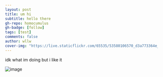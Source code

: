 ```yaml
---
layout: post
title: um hi
subtitle: hello there
gh-repo: homocumulus
gh-badge: [follow]
tags: [test]
comments: false
author: wllw
cover-img: "https://live.staticflickr.com/65535/53580106570_d3a773364e_k.jpg"
---
```


idk what im doing but i like it

![image](https://live.staticflickr.com/65535/53580106570_d3a773364e_k.jpg)
